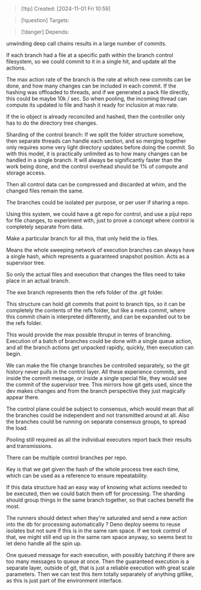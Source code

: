 
>[!tip] Created: [2024-11-01 Fri 10:59]

>[!question] Targets: 

>[!danger] Depends: 

unwinding deep call chains results in a large number of commits.

If each branch had a file at a specific path within the branch control filesystem, so we could commit to it in a single hit, and update all the actions.

The max action rate of the branch is the rate at which new commits can be done, and how many changes can be included in each commit.  If the hashing was offloaded to threads, and if we generated a pack file directly, this could be maybe 10k / sec.
So when pooling, the incoming thread can compute its updated io file and hash it ready for inclusion at max rate.  

If the io object is already reconciled and hashed, then the controller only has to do the directory tree changes.

Sharding of the control branch: 
If we split the folder structure somehow, then separate threads can handle each section, and so merging together only requires some very light directory updates before doing the commit.  So with this model, it is practically unlimited as to how many changes can be handled in a single branch.  It will always be significantly faster than the work being done, and the control overhead should be 1% of compute and storage access.

Then all control data can be compressed and discarded at whim, and the changed files remain the same.

The branches could be isolated per purpose, or per user if sharing a repo.

Using this system, we could have a git repo for control, and use a pijul repo for file changes, to experiment with, just to prove a concept where control is completely separate from data.  

Make a particular branch for all this, that only held the io files.

Means the whole sweeping network of execution branches can always have a single hash, which represents a guaranteed snapshot position.
Acts as a supervisor tree.

So only the actual files and execution that changes the files need to take place in an actual branch.

The exe branch represents then the refs folder of the .git folder.

This structure can hold git commits that point to branch tips, so it can be completely the contents of the refs folder, but like a meta commit, where this commit chain is interpreted differently, and can be expanded out to be the refs folder.

This would provide the max possible thruput in terms of branching.  Execution of a batch of branches could be done with a single queue action, and all the branch actions get unpacked rapidly, quickly, then execution can begin.

We can make the file change branches be controlled separately, so the git history never pulls in the control layer.  All these experience commits, and inside the commit message, or inside a single special file, they would see the commit of the supervisor tree.
This mirrors how git gets used, since the dev makes changes and from the branch perspective they just magically appear there.

The control plane could be subject to consensus, which would mean that all the branches could be independent and not transmitted around at all.  Also the branches could be running on separate consensus groups, to spread the load.

Pooling still required as all the individual executors report back their results and transmissions.

There can be multiple control branches per repo.

Key is that we get given the hash of the whole process tree each time, which can be used as a reference to ensure repeatability.

If this data structure had an easy way of knowing what actions needed to be executed, then we could batch them off for processing.  The sharding should group things in the same branch together, so that caches benefit the most.

The runners should detect when they're saturated and send a new action into the db for processing automatically ?  Deno deploy seems to reuse isolates but not sure if this is in the same ram space.  If we took control of that, we might still end up in the same ram space anyway, so seems best to let deno handle all the spin up.

One queued message for each execution, with possibly batching if there are too many messages to queue at once.  Then the guaranteed execution is a separate layer, outside of git, that is just a reliable execution with great scale parameters.  Then we can test this item totally separately of anything gitlike, as this is just part of the environment interface.